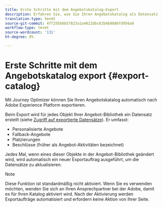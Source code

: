```yaml
---
title: Erste Schritte mit dem Angebotskatalog-Export
description: Erfahren Sie, wie Sie Ihren Angebotskatalog als Datensatz exportieren.
translation-type: tm+mt
source-git-commit: 4ff255b6b57823a1a4622dbc62b4b8886fd956a0
workflow-type: tm+mt
source-wordcount: '131'
ht-degree: 0%

---
```


# Erste Schritte mit dem Angebotskatalog export {#export-catalog}

Mit Journey Optimizer können Sie Ihren Angebotskatalog automatisch nach Adobe Experience Platform exportieren.

Beim Export wird für jedes Objekt Ihrer Angebot-Bibliothek ein Datensatz erstellt (siehe [Zugriff auf exportierte Datensätze](../export-catalog/access-dataset.md)). Er umfasst:

* Personalisierte Angebote
* Fallback-Angebote
* Platzierungen
* Beschlüsse (früher als Angebot-Aktivitäten bezeichnet)

Jedes Mal, wenn eines dieser Objekte in der Angebot-Bibliothek geändert wird, wird automatisch ein neuer Exportauftrag ausgeführt, um die Datensätze zu aktualisieren.

>[!NOTE]
>
>Diese Funktion ist standardmäßig nicht aktiviert. Wenn Sie es verwenden möchten, wenden Sie sich an Ihren Ansprechpartner bei der Adobe, damit es für Ihren Katalog aktiviert wird. Nach der Aktivierung werden Exportaufträge automatisiert und erfordern keine Aktion von Ihrer Seite.

